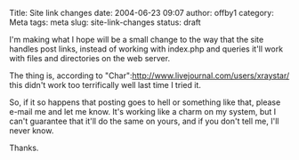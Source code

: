 Title: Site link changes
date: 2004-06-23 09:07
author: offby1
category: Meta
tags: meta
slug: site-link-changes
status: draft

I\'m making what I hope will be a small change to the way that the site handles post links, instead of working with index.php and queries it\'ll work with files and directories on the web server.

The thing is, according to \"Char\":http://www.livejournal.com/users/xraystar/ this didn\'t work too terrifically well last time I tried it.

So, if it so happens that posting goes to hell or something like that, please e-mail me and let me know. It\'s working like a charm on my system, but I can\'t guarantee that it\'ll do the same on yours, and if you don\'t tell me, I\'ll never know.

Thanks.
